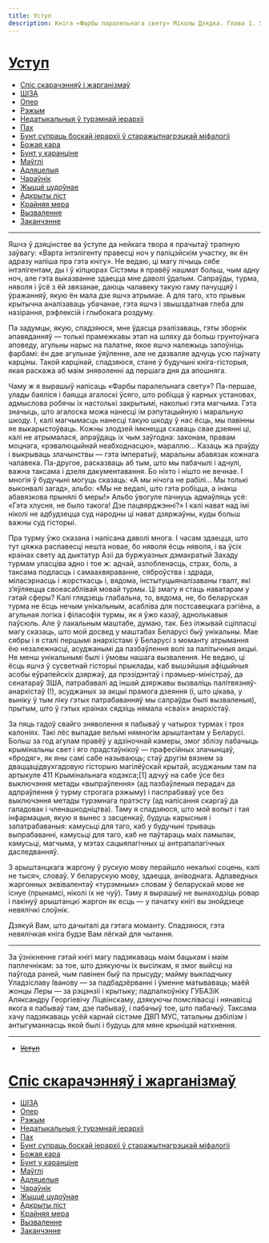 ```yaml
---
title: Уступ
description: Кніга «Фарбы паралельнага свету» Міколы Дзядка. Глава 1. Уступ
---
```


# [Уступ](./1.md)
- [Спіс скарачэнняў і жарганізмаў](./2.md)
- [ШІЗА](./3.md)
- [Опер](./4.md)
- [Рэжым](./5.md)
- [Недатыкальныя ў турэмнай іерархіі](./6.md)
- [Пах](./7.md)
- [Бунт супраць боскай іерархіі ў старажытнагрэцкай міфалогіі](./8.md)
- [Божая кара](./9.md)
- [Бунт у каранціне](./10.md)
- [Маўглі](./11.md)
- [Адляцелыя](./12.md)
- [Чараўнік](./13.md)
- [Жыццё цудоўнае](./14.md)
- [Адкрыты ліст](./15.md)
- [Крайняя мера](./16.md)
- [Вызваленне](./17.md)
- [Заканчэнне](./18.md)

---

Яшчэ ў дзяцінстве ва ўступе да нейкага твора я прачытаў трапную заўвагу: «Варта інтэлігенту правесці ноч у паліцэйскім участку, як ён адразу напіша пра гэта кнігу». Не ведаю, ці магу лічыць сябе інтэлігентам, ды і ў кіпцюрах Сістэмы я правёў нашмат больш, чым адну ноч, але гэта выказванне здаецца мне даволі ўдалым. Сапраўды, турма, няволя і ўсё з ёй звязанае, даюць чалавеку такую гаму пачуццяў і ўражанняў, якую ён мала дзе яшчэ атрымае. А для таго, хто прывык крытычна аналізаваць убачанае, гэта яшчэ і звышздатная глеба для назірання, рэфлексій і глыбокага роздуму.

Па задумцы, якую, спадзяюся, мне ўдасца рэалізаваць, гэты зборнік апавяданняў — толькі прамежкавы этап на шляху да больш грунтоўнага аповеду, агульны нарыс на палатне, якое яшчэ належыць запоўніць фарбамі: ён дае агульнае ўяўленне, але не дазваляе адчуць усю паўнату карціны. Такой карцінай, спадзяюся, стане ў будучыні кніга-гісторыя, якая раскажа аб маім зняволенні ад першага дня да апошняга.

Чаму ж я вырашыў напісаць «Фарбы паралельнага свету»? Па-першае, улады баяліся і баяцца агалоскі ўсяго, што робіцца ў карных установах, адмыслова робячы іх настолькі закрытымі, наколькі гэта магчыма. Гэта значыць, што агалоска можа нанесці ім рэпутацыйную і маральную шкоду. І, калі магчымасць нанесці такую шкоду ў нас ёсць, мы павінны яе выкарыстоўваць. Кожны злодзей імкнецца схаваць свае дзеянні ці, калі не атрымалася, апраўдаць іх чым заўгодна: законам, правам моцнага, «рэвалюцыйнай неабходнасцю», мараллю… Казаць жа праўду і выкрываць злачынствы — гэта імператыў, маральны абавязак кожнага чалавека. Па-другое, расказваць аб тым, што мы пабачылі і адчулі, важна таксама і дзеля дакументавання. Бо ніхто і нішто не вечнае. І многія ў будучыні могуць сказаць: «А мы нічога не рабілі… Мы толькі выконвалі загад», альбо: «Мы не ведалі, што гэта робіцца, а інакш абавязкова прынялі б меры\!» Альбо ўвогуле пачнуць адмаўляць усё: «Гэта хлусня, не было такога\! Дзе пацвярджэнні?» І калі нават над імі ніколі не адбудзецца суд народны ці нават дзяржаўны, куды больш важны суд гісторыі.

Пра турму ўжо сказана і напісана даволі многа. І часам здаецца, што тут цяжка распавесці нешта новае, бо няволя ёсць няволя, і ва ўсіх краінах свету ад дыктатур Азіі да буржуазных дэмакратый Захаду турмам уласціва адно і тое ж: адчай, азлобленасць, страх, боль, а таксама подласць і самаахвяраванне, сяброўства і здрада, міласэрнасць і жорсткасць і, вядома, інстытуцыяналізаваны гвалт, які з’яўляецца своеасаблівай мовай турмы. Ці змагу я стаць наватарам у гэтай сферы? Калі глядзець глабальна, то, вядома, не, бо беларуская турма не ёсць нечым унікальным, асабліва для постсавецкага рэгіёна, а агульная логіка і філасофія турмы, як я ўжо казаў, аднолькавыя паўсюль. Але ў лакальным маштабе, думаю, так. Без ілжывай сціпласці магу сказаць, што мой досвед у маштабах Беларусі быў унікальны. Мае сябры і я сталі першымі анархістамі ў Беларусі з моманту атрымання ёю незалежнасці, асуджанымі да пазбаўлення волі за палітычныя акцыі. Не менш унікальнымі былі і ўмовы нашага вызвалення. Не ведаю, ці ёсць яшчэ ў сусветнай гісторыі прыклады, каб вышэйшыя афіцыйныя асобы еўрапейскіх дзяржаў, да прэзідэнтаў і прэмьер-міністраў, да сенатараў ЗША, патрабавалі ад іншай дзяржавы вызваліць палітвязняў-анархістаў \(\!\), асуджаных за акцыі прамога дзеяння \(і, што цікава, у выніку ў тым ліку гэтых патрабаванняў мы сапраўды былі вызваленыя\), прытым, што ў гэтых краінах сядзіць нямала «сваіх» анархістаў.

За пяць гадоў свайго зняволення я пабываў у чатырох турмах і трох калоніях. Такі лёс выпадае вельмі нямногім арыштантам у Беларусі. Больш за год агулам правёў у адзіночнай камеры, змог зблізу пабачыць крымінальны свет і яго прадстаўнікоў — прафесійных злачынцаў, «бродяг», як яны самі сабе называюць; стаў другім вязнем за дваццацідвухгадовую гісторыю магілёўскай крытай, асуджаным там па артыкуле 411 Крымінальнага кодэкса;\[1\] адчуў на сабе ўсе без выключэння метады «выпраўлення» \(ад пазбаўленыя перадач да адпраўлення ў турму строгага рэжыму\) і паспрабаваў усе без выключэння метады турэмнага пратэсту \(ад напісання скаргаў да галадовак і членашкодніцтва\). Таму я спадзяюся, што мой вопыт і тая інфармацыя, якую я вынес з засценкаў, будуць карысныя і запатрабаваныя: камусьці для таго, каб у будучыні трываць выпрабаванні, камусьці для таго, каб не паўтараць маіх памылак, камусьці, магчыма, у мэтах сацыялагічных ці антрапалагічных даследванняў.

З арыштанцкага жаргону ў рускую мову перайшло некалькі соцень, калі не тысяч, словаў. У беларускую мову, здаецца, аніводнага. Адпаведных жаргонных эквівалентаў «турэмным» словам ў беларускай мове не існуе \(прынамсі, ніколі іх не чуў\). Таму я вырашыў не вынаходзіць ровар і пакінуў арыштанцкі жаргон як есць — у пачатку кнігі вы знойдзеце невялічкі слоўнік.

Дзякуй Вам, што дачыталі да гэтага моманту. Спадзяюся, гэта невялічкая кніга будзе Вам лёгкай для чытання.


--- 


За ўзнікненне гэтай кнігі магу падзякаваць маім бацькам і маім паплечнікам: за тое, што дзякуючы іх высілкам, я змог выйсці на паўгода раней, чым павінен быў па прысуду; майму выкладчыку Уладзіславу Іванову — за падбадзёрванні і ўменне матываваць; маёй жонцы Леры — за рэцэнзіі і крытыку; падпалкоўніку ГУБАЗіК Аляксандру Георгіевічу Ліцвінскаму, дзякуючы помслівасці і нянавісці якога я пабываў там, дзе пабываў, і пабачыў тое, што пабачыў. Таксама хачу падзякаваць усёй карнай сістэме ДВП МУС, татальны дэбілізм і антыгуманнасць якой былі і будуць для мяне крыніцай натхнення.



---

- ~~[Уступ](./1.md)~~
# [Спіс скарачэнняў і жарганізмаў](./2.md)
- [ШІЗА](./3.md)
- [Опер](./4.md)
- [Рэжым](./5.md)
- [Недатыкальныя ў турэмнай іерархіі](./6.md)
- [Пах](./7.md)
- [Бунт супраць боскай іерархіі ў старажытнагрэцкай міфалогіі](./8.md)
- [Божая кара](./9.md)
- [Бунт у каранціне](./10.md)
- [Маўглі](./11.md)
- [Адляцелыя](./12.md)
- [Чараўнік](./13.md)
- [Жыццё цудоўнае](./14.md)
- [Адкрыты ліст](./15.md)
- [Крайняя мера](./16.md)
- [Вызваленне](./17.md)
- [Заканчэнне](./18.md)
